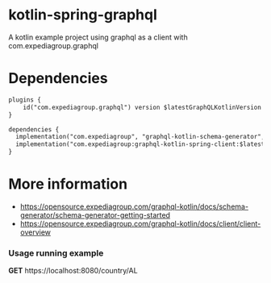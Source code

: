 # kotlin-spring-graphql
A kotlin example project using graphql as a client with com.expediagroup.graphql

# Dependencies

```xml
plugins {
    id("com.expediagroup.graphql") version $latestGraphQLKotlinVersion
}
```

```xml
dependencies {
  implementation("com.expediagroup", "graphql-kotlin-schema-generator", latestVersion)
  implementation("com.expediagroup:graphql-kotlin-spring-client:$latestGraphQLKotlinVersion")
}
```

# More information
- https://opensource.expediagroup.com/graphql-kotlin/docs/schema-generator/schema-generator-getting-started
- https://opensource.expediagroup.com/graphql-kotlin/docs/client/client-overview


### Usage running example
**GET** https://localhost:8080/country/AL

